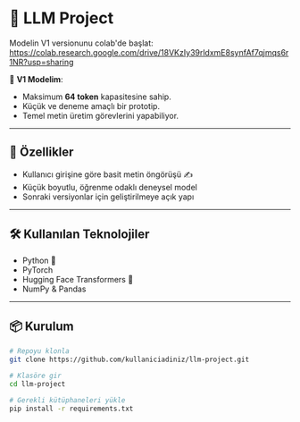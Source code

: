 # 🧠 LLM Project

 Modelin V1 versionunu colab'de başlat: https://colab.research.google.com/drive/18VKzIy39rldxmE8synfAf7qjmqs6r1NR?usp=sharing

📌 **V1 Modelim**:  
- Maksimum **64 token** kapasitesine sahip.  
- Küçük ve deneme amaçlı bir prototip.  
- Temel metin üretim görevlerini yapabiliyor.
  
---

## 🚀 Özellikler
- Kullanıcı girişine göre basit metin öngörüşü ✍️
- Küçük boyutlu, öğrenme odaklı deneysel model  
- Sonraki versiyonlar için geliştirilmeye açık yapı  

---

## 🛠️ Kullanılan Teknolojiler
- Python 🐍
- PyTorch
- Hugging Face Transformers 🤗
- NumPy & Pandas

---

## 📦 Kurulum
```bash
# Repoyu klonla
git clone https://github.com/kullaniciadiniz/llm-project.git

# Klasöre gir
cd llm-project

# Gerekli kütüphaneleri yükle
pip install -r requirements.txt

